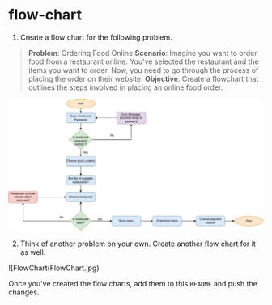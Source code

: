 # flow-chart

1. Create a flow chart for the following problem. 
> **Problem**: Ordering Food Online
> **Scenario**: Imagine you want to order food from a restaurant online. You've selected the restaurant and the items you want to order. Now, you need to go through the process of placing the order on their website.
> **Objective**: Create a flowchart that outlines the steps involved in placing an online food order.

![Order](FoodOrder.jpg)

2. Think of another problem on your own. Create another flow chart for it as well.

![FlowChart(FlowChart.jpg)

Once you've created the flow charts, add them to this `README` and push the changes.
